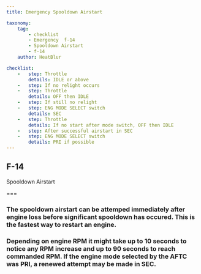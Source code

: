```yaml
---
title: Emergency Spooldown Airstart

taxonomy:
    tag:
        - checklist
        - Emergency  f-14
        - Spooldown Airstart
        - f-14
    author: HeatBlur

checklist:
    -   step: Throttle
        details: IDLE or above
    -   step: If no relight occurs
    -   step: Throttle
        details: OFF then IDLE
    -   step: If still no relight
    -   step: ENG MODE SELECT switch
        details: SEC
    -   step: Throttle
        details: If no start after mode switch, OFF then IDLE
    -   step: After successful airstart in SEC
    -   step: ENG MODE SELECT switch
        details: PRI if possible
---
```


## F-14 
Spooldown Airstart

===

### The spooldown airstart can be attemped immediately after engine loss before significant spooldown has occured. This is the fastest way to restart an engine.

### Depending on engine RPM it might take up to 10 seconds to notice any RPM increase and up to 90 seconds to reach commanded RPM. If the engine mode selected by the AFTC was PRI, a renewed attempt may be made in SEC.